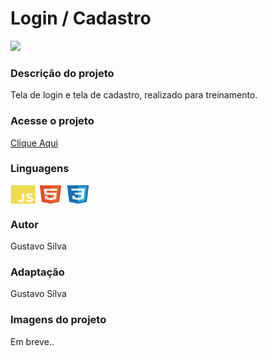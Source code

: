 <h1> Login / Cadastro </h1>

<img src="https://img.shields.io/badge/STATUS%20-Pronto-sucess"/>

<h3>Descrição do projeto</h3>
<p> Tela de login e tela de cadastro, realizado para treinamento. </p>

<h3>Acesse o projeto</h3><a href="https://gustavocrs.github.io/lekas">Clique Aqui</a> 

<div><p><h3>Linguagens</h3></p>

<img align="center" alt="Js" height="30" width="40" src="https://raw.githubusercontent.com/devicons/devicon/master/icons/javascript/javascript-plain.svg">
<img align="center" alt="HTML" height="30" width="40" src="https://raw.githubusercontent.com/devicons/devicon/master/icons/html5/html5-original.svg">
<img align="center" alt="CSS" height="30" width="40" src="https://raw.githubusercontent.com/devicons/devicon/master/icons/css3/css3-original.svg">

</div>

<p><h3>Autor</h3> Gustavo Silva </p>

<p><h3>Adaptação</h3> Gustavo Silva</p>

<h3>Imagens do projeto</h3>

<p> Em breve.. </p>
